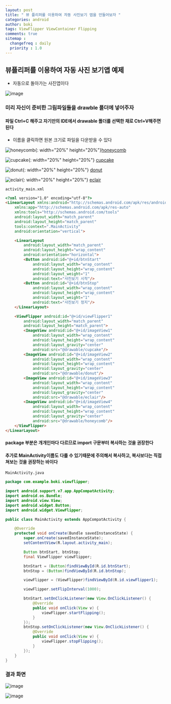 ```yaml
---
layout: post
title: " 뷰 플리퍼를 이용하여 자동 사진보기 앱을 만들어보자 "
categories: android
author: boki
tags: ViewFlipper ViewContainer Flipping
comments: true
sitemap :
  changefreq : daily
  priority : 1.0
---
```


## 뷰플리퍼를 이용하여 자동 사진 보기앱 예제

* 자동으로 돌아가는 사진앱이다

![image](https://user-images.githubusercontent.com/39071798/70378462-f456b000-1963-11ea-8a13-ee945c28c905.png)

### 미리 자신이 준비한 그림파일들을 drawble 폴더에 넣어주자
#### 파일 Ctrl+C 해주고 자기만의 IDE에서 drawable 폴더를 선택한 채로 Ctrl+V해주면 된다

* 이름을 클릭하면 원본 크기로 파일을 다운받을 수 있다

![honeycomb](https://user-images.githubusercontent.com/39071798/70384498-a58c3300-19c2-11ea-8fdc-4c0ba5f375e5.jpg){: width="20%" height="20%"}[honeycomb](https://user-images.githubusercontent.com/39071798/70384498-a58c3300-19c2-11ea-8fdc-4c0ba5f375e5.jpg)

![cupcake](https://user-images.githubusercontent.com/39071798/70384499-a58c3300-19c2-11ea-9bb5-6bb83265f3f0.jpg){: width="20%" height="20%"}
[cupcake](https://user-images.githubusercontent.com/39071798/70384499-a58c3300-19c2-11ea-9bb5-6bb83265f3f0.jpg)

![donut](https://user-images.githubusercontent.com/39071798/70384500-a624c980-19c2-11ea-8c19-e5842244252e.jpg){: width="20%" height="20%"}
[donut](https://user-images.githubusercontent.com/39071798/70384500-a624c980-19c2-11ea-8c19-e5842244252e.jpg)

![eclair](https://user-images.githubusercontent.com/39071798/70384501-a624c980-19c2-11ea-90bd-6d17f2bd8b7c.jpg){: width="20%" height="20%"}
[eclair](https://user-images.githubusercontent.com/39071798/70384501-a624c980-19c2-11ea-90bd-6d17f2bd8b7c.jpg)

`activity_main.xml`
```html
<?xml version="1.0" encoding="utf-8"?>
<LinearLayout xmlns:android="http://schemas.android.com/apk/res/android"
    xmlns:app="http://schemas.android.com/apk/res-auto"
    xmlns:tools="http://schemas.android.com/tools"
    android:layout_width="match_parent"
    android:layout_height="match_parent"
    tools:context=".MainActivity"
    android:orientation="vertical">

    <LinearLayout
        android:layout_width="match_parent"
        android:layout_height="wrap_content"
        android:orientation="horizontal">
        <Button android:id="@+id/btnStart"
            android:layout_width="wrap_content"
            android:layout_height="wrap_content"
            android:layout_weight="1"
            android:text="사진보기 시작"/>
        <Button android:id="@+id/btnStop"
            android:layout_width="wrap_content"
            android:layout_height="wrap_content"
            android:layout_weight="1"
            android:text="사진보기 정지"/>
    </LinearLayout>

    <ViewFlipper android:id="@+id/viewFlipper1"
        android:layout_width="match_parent"
        android:layout_height="match_parent">
        <ImageView android:id="@+id/imageView1"
            android:layout_width="wrap_content"
            android:layout_height="wrap_content"
            android:layout_gravity="center"
            android:src="@drawable/cupcake"/>
        <ImageView android:id="@+id/imageView2"
            android:layout_width="wrap_content"
            android:layout_height="wrap_content"
            android:layout_gravity="center"
            android:src="@drawable/donut"/>
        <ImageView android:id="@+id/imageView3"
            android:layout_width="wrap_content"
            android:layout_height="wrap_content"
            android:layout_gravity="center"
            android:src="@drawable/eclair"/>
        <ImageView android:id="@+id/imageView4"
            android:layout_width="wrap_content"
            android:layout_height="wrap_content"
            android:layout_gravity="center"
            android:src="@drawable/honeycomb"/>
    </ViewFlipper>
</LinearLayout>
```

#### package 부분은 개개인마다 다르므로 import 구문부터 복사하는 것을 권장한다
#### 추가로 MainActivity이름도 다를 수 있기때문에 주의해서 복사하고, 복사보다는 직접 쳐보는 것을 권장하는 바이다

`MainActivity.java`
```java
package com.example.boki.viewflipper;

import android.support.v7.app.AppCompatActivity;
import android.os.Bundle;
import android.view.View;
import android.widget.Button;
import android.widget.ViewFlipper;

public class MainActivity extends AppCompatActivity {

    @Override
    protected void onCreate(Bundle savedInstanceState) {
        super.onCreate(savedInstanceState);
        setContentView(R.layout.activity_main);

        Button btnStart, btnStop;
        final ViewFlipper viewFlipper;

        btnStart = (Button)findViewById(R.id.btnStart);
        btnStop = (Button)findViewById(R.id.btnStop);

        viewFlipper = (ViewFlipper)findViewById(R.id.viewFlipper1);

        viewFlipper.setFlipInterval(1000);

        btnStart.setOnClickListener(new View.OnClickListener() {
            @Override
            public void onClick(View v) {
                viewFlipper.startFlipping();
            }
        });
        btnStop.setOnClickListener(new View.OnClickListener() {
            @Override
            public void onClick(View v) {
                viewFlipper.stopFlipping();
            }
        });
    }
}
```

### 결과 화면

![image](https://user-images.githubusercontent.com/39071798/70378508-67602680-1964-11ea-9f98-93502590f655.png)

![image](https://user-images.githubusercontent.com/39071798/70378512-76df6f80-1964-11ea-8085-602e739eb4c9.png)

